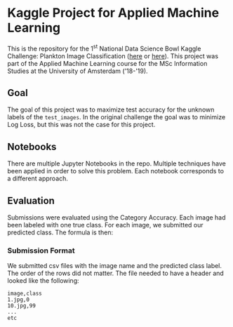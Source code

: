 # Kaggle Project for Applied Machine Learning

This is the repository for the 1<sup>st</sup> National Data Science Bowl Kaggle Challenge: Plankton Image Classification ([here](https://www.kaggle.com/c/1stdsbowl-in-class) or [here](https://www.kaggle.com/c/datasciencebowl)). This project was part of the Applied Machine Learning course for the MSc Information Studies at the University of Amsterdam ('18-'19).

## Goal

The goal of this project was to maximize test accuracy for the unknown labels of the `test_images`. In the original challenge the goal was to minimize Log Loss, but this was not the case for this project.


## Notebooks

There are multiple Jupyter Notebooks in the repo. Multiple techniques have been applied in order to solve this problem. Each notebook corresponds to a different approach.

## Evaluation

Submissions were evaluated using the Category Accuracy. Each image had been labeled with one true class. For each image, we submitted our predicted class. The formula is then:

### Submission Format

We submitted csv files with the image name and the predicted class label. The order of the rows did not matter. The file needed to have a header and looked like the following:

```
image,class
1.jpg,0
10.jpg,99
...
etc
```
